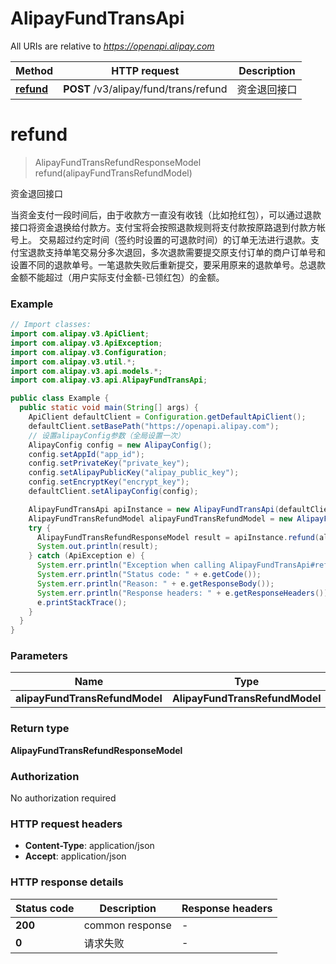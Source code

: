 # AlipayFundTransApi

All URIs are relative to *https://openapi.alipay.com*

| Method | HTTP request | Description |
|------------- | ------------- | -------------|
| [**refund**](AlipayFundTransApi.md#refund) | **POST** /v3/alipay/fund/trans/refund | 资金退回接口 |


<a name="refund"></a>
# **refund**
> AlipayFundTransRefundResponseModel refund(alipayFundTransRefundModel)

资金退回接口

当资金支付一段时间后，由于收款方一直没有收钱（比如抢红包），可以通过退款接口将资金退换给付款方。支付宝将会按照退款规则将支付款按原路退到付款方帐号上。   交易超过约定时间（签约时设置的可退款时间）的订单无法进行退款。支付宝退款支持单笔交易分多次退回，多次退款需要提交原支付订单的商户订单号和设置不同的退款单号。一笔退款失败后重新提交，要采用原来的退款单号。总退款金额不能超过（用户实际支付金额-已领红包）的金额。

### Example
```java
// Import classes:
import com.alipay.v3.ApiClient;
import com.alipay.v3.ApiException;
import com.alipay.v3.Configuration;
import com.alipay.v3.util.*;
import com.alipay.v3.api.models.*;
import com.alipay.v3.api.AlipayFundTransApi;

public class Example {
  public static void main(String[] args) {
    ApiClient defaultClient = Configuration.getDefaultApiClient();
    defaultClient.setBasePath("https://openapi.alipay.com");
    // 设置alipayConfig参数（全局设置一次）
    AlipayConfig config = new AlipayConfig();
    config.setAppId("app_id");
    config.setPrivateKey("private_key");
    config.setAlipayPublicKey("alipay_public_key");
    config.setEncryptKey("encrypt_key");
    defaultClient.setAlipayConfig(config);

    AlipayFundTransApi apiInstance = new AlipayFundTransApi(defaultClient);
    AlipayFundTransRefundModel alipayFundTransRefundModel = new AlipayFundTransRefundModel(); // AlipayFundTransRefundModel | 
    try {
      AlipayFundTransRefundResponseModel result = apiInstance.refund(alipayFundTransRefundModel);
      System.out.println(result);
    } catch (ApiException e) {
      System.err.println("Exception when calling AlipayFundTransApi#refund");
      System.err.println("Status code: " + e.getCode());
      System.err.println("Reason: " + e.getResponseBody());
      System.err.println("Response headers: " + e.getResponseHeaders());
      e.printStackTrace();
    }
  }
}
```

### Parameters

| Name | Type | Description  | Notes |
|------------- | ------------- | ------------- | -------------|
| **alipayFundTransRefundModel** | **AlipayFundTransRefundModel**|  | [optional] |

### Return type

**AlipayFundTransRefundResponseModel**

### Authorization

No authorization required

### HTTP request headers

 - **Content-Type**: application/json
 - **Accept**: application/json

### HTTP response details
| Status code | Description | Response headers |
|-------------|-------------|------------------|
| **200** | common response |  -  |
| **0** | 请求失败 |  -  |

